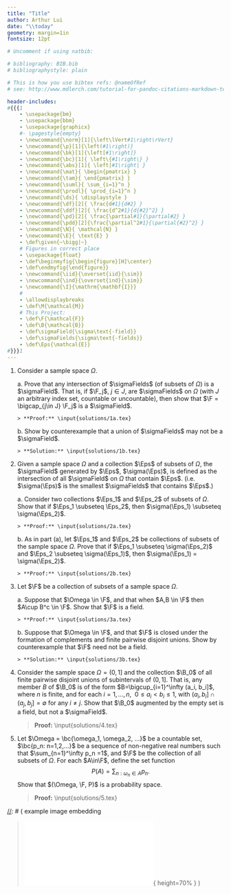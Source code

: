 ```yaml
---
title: "Title"
author: Arthur Lui
date: "\\today"
geometry: margin=1in
fontsize: 12pt

# Uncomment if using natbib:

# bibliography: BIB.bib
# bibliographystyle: plain 

# This is how you use bibtex refs: @nameOfRef
# see: http://www.mdlerch.com/tutorial-for-pandoc-citations-markdown-to-latex.html

header-includes: 
#{{{1
    - \usepackage{bm}
    - \usepackage{bbm}
    - \usepackage{graphicx}
    #- \pagestyle{empty}
    - \newcommand{\norm}[1]{\left\lVert#1\right\rVert}
    - \newcommand{\p}[1]{\left(#1\right)}
    - \newcommand{\bk}[1]{\left[#1\right]}
    - \newcommand{\bc}[1]{ \left\{#1\right\} }
    - \newcommand{\abs}[1]{ \left|#1\right| }
    - \newcommand{\mat}{ \begin{pmatrix} }
    - \newcommand{\tam}{ \end{pmatrix} }
    - \newcommand{\suml}{ \sum_{i=1}^n }
    - \newcommand{\prodl}{ \prod_{i=1}^n }
    - \newcommand{\ds}{ \displaystyle }
    - \newcommand{\df}[2]{ \frac{d#1}{d#2} }
    - \newcommand{\ddf}[2]{ \frac{d^2#1}{d{#2}^2} }
    - \newcommand{\pd}[2]{ \frac{\partial#1}{\partial#2} }
    - \newcommand{\pdd}[2]{\frac{\partial^2#1}{\partial{#2}^2} }
    - \newcommand{\N}{ \mathcal{N} }
    - \newcommand{\E}{ \text{E} }
    - \def\given{~\bigg|~}
    # Figures in correct place
    - \usepackage{float}
    - \def\beginmyfig{\begin{figure}[H]\center}
    - \def\endmyfig{\end{figure}}
    - \newcommand{\iid}{\overset{iid}{\sim}}
    - \newcommand{\ind}{\overset{ind}{\sim}}
    - \newcommand{\I}{\mathrm{\mathbf{I}}}
    #
    - \allowdisplaybreaks
    - \def\M{\mathcal{M}}
    # This Project:
    - \def\F{\mathcal{F}}
    - \def\B{\mathcal{B}}
    - \def\sigmaField{\sigma\text{-field}}
    - \def\sigmaFields{\sigma\text{-fields}}
    - \def\Eps{\mathcal{E}}
#}}}1
---
```


[comment]: <> (%
  These are comments
%)

1. Consider a sample space $\Omega$.

    a. Prove that any intersection of $\sigmaFields$ (of subsets of $\Omega$)
       is a $\sigmaField$. That is, if $\F_j$, $j\in J$, are $\sigmaFields$ on
       $\Omega$ (with $J$ an arbitrary index set, countable or uncountable), then
       show that $\F = \bigcap_{j\in J} \F_j$ is a $\sigmaField$.

       > **Proof:** \input{solutions/1a.tex}

    b. Show by counterexample that a union of $\sigmaFields$ may not be a
       $\sigmaField$.

       > **Solution:** \input{solutions/1b.tex}

2. Given a sample space $\Omega$ and a collection $\Eps$ of subsets of $\Omega$, the $\sigmaField$ generated by $\Eps$, $\sigma(\Eps)$, is defined as the intersection of all $\sigmaField$ on $\Omega$ that contain $\Eps$.  (i.e. $\sigma(\Eps)$ is the smallest $\sigmaFields$ that contains $\Eps$.)

    a. Consider two collections $\Eps_1$ and $\Eps_2$ of subsets of $\Omega$.
       Show that if $\Eps_1 \subseteq \Eps_2$, then $\sigma(\Eps_1) \subseteq
       \sigma(\Eps_2)$.

       > **Proof:** \input{solutions/2a.tex}

    b. As in part (a), let $\Eps_1$ and $\Eps_2$ be collections of subsets of
       the sample space $\Omega$. Prove that if $\Eps_1 \subseteq \sigma(\Eps_2)$
       and $\Eps_2 \subseteq \sigma(\Eps_1)$, then $\sigma(\Eps_1) =
       \sigma(\Eps_2)$.

       > **Proof:** \input{solutions/2b.tex}

3. Let $\F$ be a collection of subsets of a sample space $\Omega$.

    a. Suppose that $\Omega \in \F$, and that when $A,B \in \F$ then $A\cup B^c
       \in \F$. Show that $\F$ is a field.

       > **Proof:** \input{solutions/3a.tex}

    b. Suppose that $\Omega \in \F$, and that $\F$ is closed under the
       formation of complements and finite pairwise disjoint unions. Show by
       counterexample that $\F$ need not be a field.

       > **Solution:** \input{solutions/3b.tex}

4. Consider the sample space $\Omega = (0,1]$ and the collection $\B_0$ of all
   finite pairwise disjoint unions of subintervals of $(0,1]$. That is, any
   member $B$ of $\B_0$ is of the form $B=\bigcup_{i=1}^\infty (a_i, b_i]$,
   where $n$ is finite, and for each $i=1,...,n,~~ 0\le a_i <b_i\le1$, with
   $(a_i,b_i] \cap (a_j,b_j] = \emptyset$ for any $i\ne j$. Show that $\B_0$
   augmented by the empty set is a field, but not a $\sigmaField$.

   > **Proof:** \input{solutions/4.tex}

5. Let $\Omega = \bc{\omega_1, \omega_2, ...}$ be a countable set, 
   $\bc{p_n: n=1,2,...}$ be a sequence of non-negative real numbers such that 
   $\sum_{n=1}^\infty p_n =1$, and $\F$ be the collection of all subsets of
   $\Omega$. For each $A\in\F$, define the set function
   $$ P(A) = \sum_{n:\omega_n \in A} p_n. $$
   Show that $(\Omega, \F, P)$ is a probability space.

   > **Proof:** \input{solutions/5.tex}

[//]: # ( example image embedding
{{{1
\beginmyfig
\includegraphics[height=0.5\textwidth]{path/to/img/img.pdf}
\caption{some caption}
\label{fig:mylabel}
% reference by: \ref{fig:mylabel}
\endmyfig
)
[//]: # ( example image embedding
> ![some caption.\label{mylabel}](path/to/img/img.pdf){ height=70% }
)

[//]: # ( example two figs side-by-side
\begin{figure*}
  \begin{minipage}{.45\linewidth}
    \centering \includegraphics[height=1\textwidth]{img1.pdf}
    \caption{some caption}
    \label{fig:myLabel1}
  \end{minipage}\hfill
  \begin{minipage}{.45\linewidth}
    \centering \includegraphics[height=1\textwidth]{img2.pdf}
    \caption{some caption}
    \label{fig:myLabel2}
  \end{minipage}
\end{figure*}
1}}}
)


[//]: # (Footnotes:)


